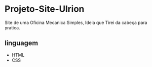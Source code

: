 #      Projeto-Site-Ulrion

Site de uma Oficina Mecanica Simples, Ideia que Tirei da cabeça para pratica.



## linguagem

- HTML
- CSS
